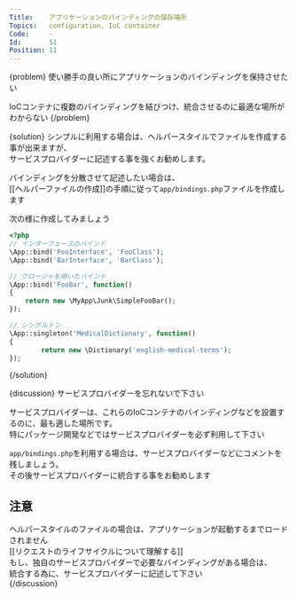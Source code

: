 ```yaml
---
Title:    アプリケーションのバインディングの保存場所
Topics:   configuration, IoC container
Code:     -
Id:       51
Position: 11
---
```


{problem}
使い勝手の良い所にアプリケーションのバインディングを保持させたい

IoCコンテナに複数のバインディングを結びつけ、統合させるのに最適な場所がわからない
{/problem}

{solution}
シンプルに利用する場合は、ヘルパースタイルでファイルを作成する事が出来ますが、  
サービスプロバイダーに記述する事を強くお勧めします。

バインディングを分散させて記述したい場合は、  
[[ヘルパーファイルの作成]]の手順に従って`app/bindings.php`ファイルを作成します

次の様に作成してみましょう

```php
<?php
// インターフェースのバインド
\App::bind('FooInterface', 'FooClass');
\App::bind('BarInterface', 'BarClass');

// クロージャを用いたバインド
\App::bind('FooBar', function()
{
    return new \MyApp\Junk\SimpleFooBar();
});

// シングルトン
\App::singleton('MedicalDictionary', function()
{
		return new \Dictionary('english-medical-terms');
});
```
{/solution}

{discussion}
サービスプロバイダーを忘れないで下さい

サービスプロバイダーは、これらのIoCコンテナのバインディングなどを設置するのに、最も適した場所です。  
特にパッケージ開発などではサービスプロバイダーを必ず利用して下さい

`app/bindings.php`を利用する場合は、サービスプロバイダーなどにコメントを残しましょう。  
その後サービスプロバイダーに統合する事をお勧めします

## 注意
ヘルパースタイルのファイルの場合は、アプリケーションが起動するまでロードされません  
[[リクエストのライフサイクルについて理解する]]  
もし、独自のサービスプロバイダーで必要なバインディングがある場合は、  
統合する為に、サービスプロバイダーに記述して下さい  
{/discussion}
